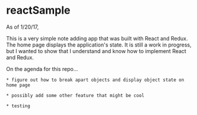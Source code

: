 # reactSample

As of 1/20/17,

This is a very simple note adding app that was built with React and Redux.  The home page displays the application's state.
It is still a work in progress, but I wanted to show that I understand and know how to implement React and Redux.

On the agenda for this repo...

    * figure out how to break apart objects and display object state on home page

    * possibly add some other feature that might be cool

    * testing
